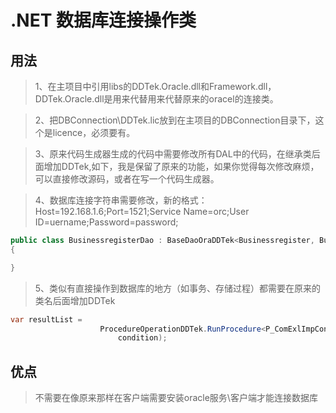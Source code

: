 # .NET 数据库连接操作类
## 用法
>1、在主项目中引用libs的DDTek.Oracle.dll和Framework.dll，DDTek.Oracle.dll是用来代替用来代替原来的oracel的连接类。

>2、把DBConnection\DDTek.lic放到在主项目的DBConnection目录下，这个是licence，必须要有。

>3、原来代码生成器生成的代码中需要修改所有DAL中的代码，在继承类后面增加DDTek,如下，我是保留了原来的功能，如果你觉得每次修改麻烦，可以直接修改源码，或者在写一个代码生成器。

>4、数据库连接字符串需要修改，新的格式：Host=192.168.1.6;Port=1521;Service Name=orc;User ID=uername;Password=password;

```C#
public class BusinessregisterDao : BaseDaoOraDDTek<Businessregister, BusinessregisterCollection>
{

}
```

>5、类似有直接操作到数据库的地方（如事务、存储过程）都需要在原来的类名后面增加DDTek

```C#
var resultList =
                    ProcedureOperationDDTek.RunProcedure<P_ComExlImpCondition, P_ComExlImpResult>(
                        condition);
```

## 优点
>不需要在像原来那样在客户端需要安装oracle服务\客户端才能连接数据库
